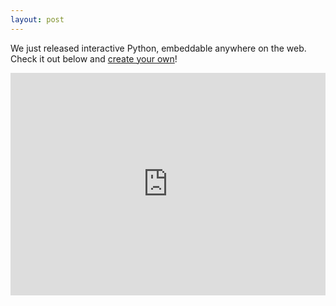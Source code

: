 ```yaml
---
layout: post
---
```


We just released interactive Python, embeddable anywhere on the web.  Check it out below and [create your own](http://trinket.io/python)!

<iframe src="https://trinket.io/embed/python/536402fe83c3703c43a67f14?start=result" width="100%" height="356" frameborder="0" marginwidth="0" marginheight="0" allowfullscreen> </iframe>